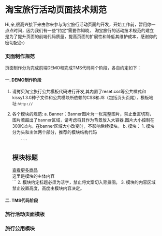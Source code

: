 # 淘宝旅行活动页面技术规范

Hi,亲,很高兴接下来由你来参与淘宝旅行活动页面的开发，开始工作前，暂用你一点点时间，因为我们有一些“约定”需要你知晓，
淘宝旅行的活动技术规范的建立是为了提升页面的前端代码质量，提高页面的扩展性和降低其维护成本，感谢你的密切配合:)

### 页面制作规范
页面制作分为完成前端DEMO和完成TMS代码两个阶段，各自约定如下：

#### 一. DEMO制作阶段
 1. 请拷贝淘宝旅行公共模板代码进行开发,其内置了reset.css等公共样式和kissy1.3.0种子文件和公共模块所依赖的CSS和JS（包括页头页尾），模板地址:`http://`
 2. 各个模块的规范:
 	a. Banner：Banner图片为一张完整图片，禁止垂直切割，图片若超出了banner区域，请考虑将其作为背景放入大容器.图片大小控制在300K以内。在banner区域大小改变时，不影响后续模块。
 	b. 模块：
 		1. 模块分为头和主体两个部分，推荐的模块结构代码
 	
 			```
 	<div class="actmod-name">
 		<div class="actmod-hd"><!--模块头-->
 			<h2>模块标题</h2>
 			<span class="more"><a href="#">查看更多商品</a></span>
 		</div>
 		<div class="actmod-bd"><!--模块内容-->
 		    这里是模块的主体内容
 		</div>
 	</div>
 			```
 	 	2. 模块约定标题必须为活字，禁止将文案切入背景图。
 	 	3. 模块的内容区域禁止设置高度，高度由模块内容决定。
 	 	

#### 二. TMS代码阶段

### 旅行活动页面模板

### 旅行公用模块


